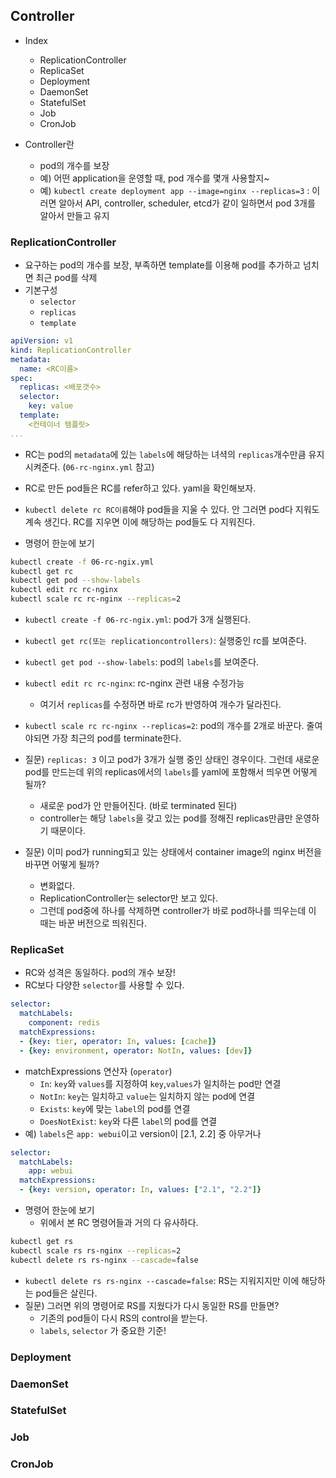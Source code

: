 ## Controller
- Index
    - ReplicationController
    - ReplicaSet
    - Deployment
    - DaemonSet
    - StatefulSet
    - Job
    - CronJob

- Controller란
    - pod의 개수를 보장
    - 예) 어떤 application을 운영할 때, pod 개수를 몇개 사용할지~
    - 예) `kubectl create deployment app --image=nginx --replicas=3` : 이러면 알아서 API, controller, scheduler, etcd가 같이 일하면서 pod 3개를 알아서 만들고 유지

### ReplicationController
- 요구하는 pod의 개수를 보장, 부족하면 template를 이용해 pod를 추가하고 넘치면 최근 pod를 삭제
- 기본구성
    - `selector`
    - `replicas`
    - `template`

```yaml
apiVersion: v1
kind: ReplicationController
metadata:
  name: <RC이름>
spec:
  replicas: <배포갯수>
  selector:
    key: value
  template:
    <컨테이너 템플릿>
...
```

- RC는 pod의 `metadata`에 있는 `labels`에 해당하는 녀셕의 `replicas`개수만큼 유지시켜준다. (`06-rc-nginx.yml` 참고)
- RC로 만든 pod들은 RC를 refer하고 있다. yaml을 확인해보자.
- `kubectl delete rc RC이름`해야 pod들을 지울 수 있다. 안 그러면 pod다 지워도 계속 생긴다. RC를 지우면 이에 해당하는 pod들도 다 지워진다.

- 명령어 한눈에 보기
```bash
kubectl create -f 06-rc-ngix.yml
kubectl get rc
kubectl get pod --show-labels
kubectl edit rc rc-nginx
kubectl scale rc rc-nginx --replicas=2
```
- `kubectl create -f 06-rc-ngix.yml`: pod가 3개 실행된다.
- `kubectl get rc(또는 replicationcontrollers)`: 실행중인 rc를 보여준다.
- `kubectl get pod --show-labels`: pod의 `labels`를 보여준다.
- `kubectl edit rc rc-nginx`: rc-nginx 관련 내용 수정가능
    - 여기서 `replicas`를 수정하면 바로 rc가 반영하여 개수가 달라진다.
- `kubectl scale rc rc-nginx --replicas=2`: pod의 개수를 2개로 바꾼다. 줄여야되면 가장 최근의 pod를 terminate한다.

- 질문) `replicas: 3` 이고 pod가 3개가 실행 중인 상태인 경우이다. 그런데 새로운 pod를 만드는데 위의 replicas에서의 `labels`를 yaml에 포함해서 띄우면 어떻게 될까?
    - 새로운 pod가 안 만들어진다. (바로 terminated 된다)
    - controller는 해당 `labels`을 갖고 있는 pod를 정해진 replicas만큼만 운영하기 때문이다.
- 질문) 이미 pod가 running되고 있는 상태에서 container image의 nginx 버전을 바꾸면 어떻게 될까?
    - 변화없다.
    - ReplicationController는 selector만 보고 있다.
    - 그런데 pod중에 하나를 삭제하면 controller가 바로 pod하나를 띄우는데 이 때는 바꾼 버전으로 띄워진다.

### ReplicaSet
- RC와 성격은 동일하다. pod의 개수 보장!
- RC보다 다양한 `selector`를 사용할 수 있다.
```yaml
selector:
  matchLabels:
    component: redis
  matchExpressions:
  - {key: tier, operator: In, values: [cache]}
  - {key: environment, operator: NotIn, values: [dev]}
```
- matchExpressions 연산자 (`operator`)
    - `In`: `key`와 `values`를 지정하여 `key`,`values`가 일치하는 pod만 연결
    - `NotIn`: `key`는 일치하고 `value`는 일치하지 않는 pod에 연결
    - `Exists`: `key`에 맞는 `label`의 pod를 연결
    - `DoesNotExist`: `key`와 다른 `label`의 pod를 연결 
- 예) `labels`은 `app: webui`이고 version이 [2.1, 2.2] 중 아무거나
```yaml
selector:
  matchLabels:
    app: webui
  matchExpressions:
  - {key: version, operator: In, values: ["2.1", "2.2"]}
```
- 명령어 한눈에 보기
    - 위에서 본 RC 명령어들과 거의 다 유사하다.
```bash
kubectl get rs
kubectl scale rs rs-nginx --replicas=2
kubectl delete rs rs-nginx --cascade=false
```
- `kubectl delete rs rs-nginx --cascade=false`: RS는 지워지지만 이에 해당하는 pod들은 살린다.
- 질문) 그러면 위의 명령어로 RS를 지웠다가 다시 동일한 RS를 만들면?
    - 기존의 pod들이 다시 RS의 control을 받는다.
    - `labels`, `selector` 가 중요한 기준!


### Deployment
### DaemonSet
### StatefulSet
### Job
### CronJob